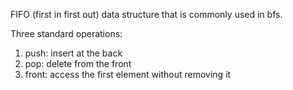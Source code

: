 FIFO (first in first out) data structure that is commonly used in bfs. 

Three standard operations:
1. push: insert at the back 
2. pop: delete from the front
3. front: access the first element without removing it